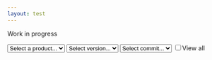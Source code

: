 ```yaml
---
layout: test
---
```

Work in progress
<div class="container">
    <select name="product" id="product">
        <option value="initial">Select a product...</option>
    </select>
    <select name="version" id="version">
        <option value="initial">Select version...</option>
    </select>
    <select name="sha" id="sha">
        <option value="initial">Select commit...</option>
    </select>
    <input type="checkbox" name="viewall" id="viewall">View all
    <br>
    <div class="info" style="white-space: pre-line"></div>
    <table class="viewcontainer"></table>
</div>